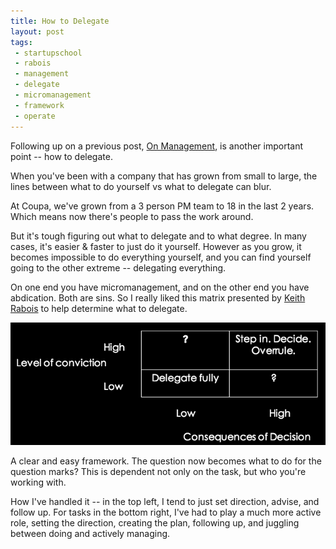 ```yaml
---
title: How to Delegate
layout: post
tags: 
 - startupschool
 - rabois
 - management
 - delegate
 - micromanagement
 - framework
 - operate
---
```


Following up on a previous post, [On Management](/2015/01/02/on-management/), is another important point -- how to delegate. 

When you've been with a company that has grown from small to large, the lines between what to do yourself vs what to delegate can blur.

At Coupa, we've grown from a 3 person PM team to 18 in the last 2 years. Which means now there's people to pass the work around. 

But it's tough figuring out what to delegate and to what degree. In many cases, it's easier & faster to just do it yourself. However as you grow, it becomes impossible to do everything yourself, and you can find yourself going to the other extreme -- delegating everything.

On one end you have micromanagement, and on the other end you have abdication. Both are sins. So I really liked this matrix presented by [Keith Rabois](http://twitter.com/rabois) to help determine what to delegate.

![delegate](/images/delegate.png)

A clear and easy framework. The question now becomes what to do for the question marks? This is dependent not only on the task, but who you're working with.

How I've handled it -- in the top left, I tend to just set direction, advise, and follow up. For tasks in the bottom right, I've had to play a much more active role, setting the direction, creating the plan, following up, and juggling between doing and actively managing.